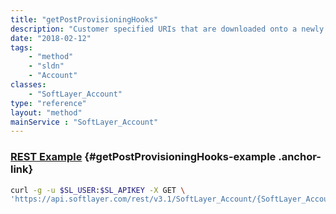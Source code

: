 ```yaml
---
title: "getPostProvisioningHooks"
description: "Customer specified URIs that are downloaded onto a newly provisioned or reloaded server. If the URI is sent over https it will be executed directly on the server."
date: "2018-02-12"
tags:
    - "method"
    - "sldn"
    - "Account"
classes:
    - "SoftLayer_Account"
type: "reference"
layout: "method"
mainService : "SoftLayer_Account"
---
```


### [REST Example](#getPostProvisioningHooks-example) <a href="/article/rest/"><i class="fas fa-question"></i></a> {#getPostProvisioningHooks-example .anchor-link} 
```bash
curl -g -u $SL_USER:$SL_APIKEY -X GET \
'https://api.softlayer.com/rest/v3.1/SoftLayer_Account/{SoftLayer_AccountID}/getPostProvisioningHooks'
```
